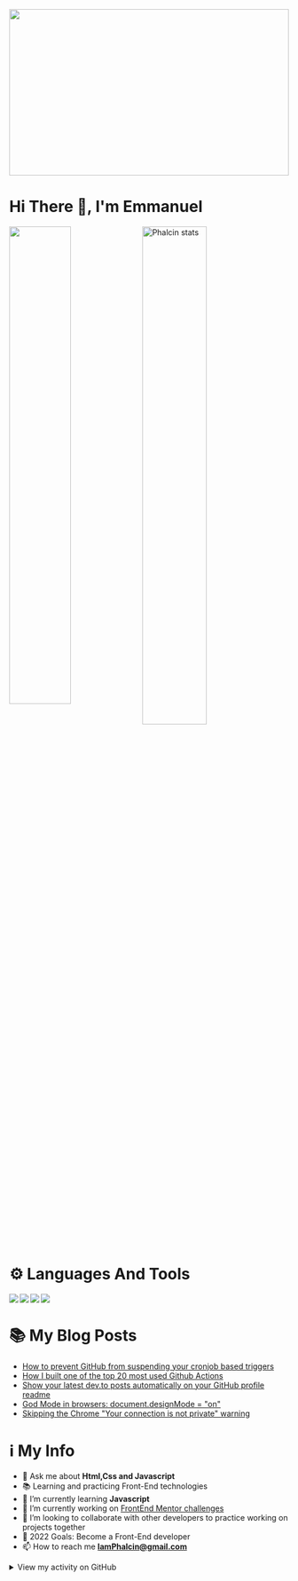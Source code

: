 

<img width="100%" height="300px" src="https://i.pinimg.com/originals/b5/d1/33/b5d133200ff4ddcfccc6f0a1756e394b.gif"/>

# Hi There 👋, I'm Emmanuel

<img align="left" width="47%" src="https://github-readme-stats.vercel.app/api?username=Phalcin&show_icons=true&theme=radical" />

<img align="left" alt="Phalcin stats" width="48%"  src="https://github-readme-stats.vercel.app/api/top-langs/?username=xZAYEDx&layout=compact&theme=tokyonight" /><br />


# ⚙ Languages And Tools

<p><img align="left"  src="https://img.shields.io/badge/html5-%23E34F26.svg?style=for-the-badge&logo=html5&logoColor=white" /></p>

<p><img align="left"  src="https://img.shields.io/badge/css3-%231572B6.svg?style=for-the-badge&logo=css3&logoColor=white" /></p>

<p><img  align="left" src="https://img.shields.io/badge/SASS-hotpink.svg?style=for-the-badge&logo=SASS&logoColor=white" /></p>

<p><img  src="https://img.shields.io/badge/javascript-%23323330.svg?style=for-the-badge&logo=javascript&logoColor=%23F7DF1E" /></p>


# 📚 My Blog Posts
<!-- BLOG-POST-LIST:START -->
- [How to prevent GitHub from suspending your cronjob based triggers](https://dev.to/gautamkrishnar/how-to-prevent-github-from-suspending-your-cronjob-based-triggers-knf)
- [How I built one of the top 20 most used Github Actions](https://www.gautamkrishnar.com/how-i-built-one-of-the-top-20-most-used-github-actions/)
- [Show your latest dev.to posts automatically on your GitHub profile readme](https://dev.to/gautamkrishnar/show-your-latest-dev-to-posts-automatically-in-your-github-profile-readme-3nk8)
- [God Mode in browsers: document.designMode = &quot;on&quot;](https://dev.to/gautamkrishnar/god-mode-in-browsers-document-designmode-on-2pmo)
- [Skipping the Chrome &quot;Your connection is not private&quot; warning](https://dev.to/gautamkrishnar/quickbits-1-skipping-the-chrome-your-connection-is-not-private-warning-4kp1)
<!-- BLOG-POST-LIST:END -->

# ℹ My Info

  - 💬 Ask me about **Html,Css and Javascript**
  - 📚 Learning and practicing Front-End technologies
  - 🌱 I’m currently learning **Javascript**
  - 🔭 I’m currently working on [FrontEnd Mentor challenges](https://www.frontendmentor.io/profile/Phalcin)
  - 👯 I’m looking to collaborate with other developers to practice working on projects together 
  - 🎯 2022 Goals: Become a Front-End developer
  - 📫 How to reach me **IamPhalcin@gmail.com**
  
   <details>
<summary>View my activity on GitHub</summary>

![Github stats](https://github-readme-stats.vercel.app/api?username=phalcin&show_icons=true&locale=en)

![github streak](https://github-readme-streak-stats.herokuapp.com/?user=phalcin&)

</details>

 
